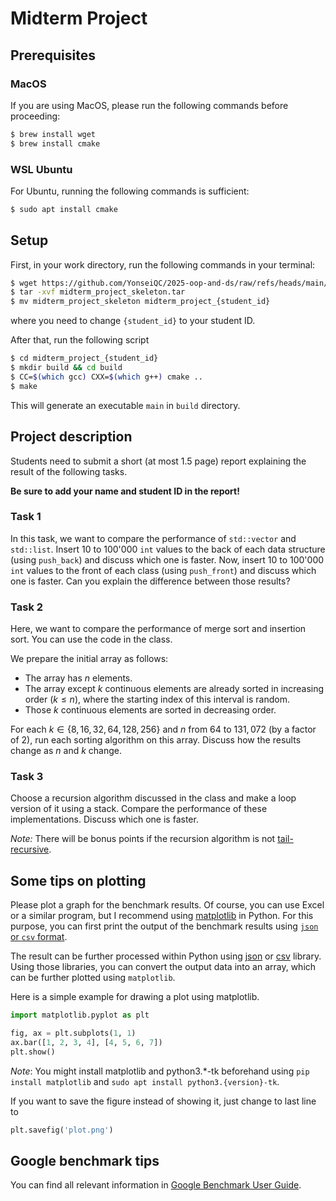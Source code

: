 # Midterm Project

## Prerequisites

### MacOS
If you are using MacOS, please run the following commands before proceeding:
```bash
$ brew install wget
$ brew install cmake
```

### WSL Ubuntu
For Ubuntu, running the following commands is sufficient:
```bash
$ sudo apt install cmake
```

## Setup
First, in your work directory, run the following commands in your terminal:
```bash
$ wget https://github.com/YonseiQC/2025-oop-and-ds/raw/refs/heads/main/week8/midterm_project_skeleton.tar
$ tar -xvf midterm_project_skeleton.tar
$ mv midterm_project_skeleton midterm_project_{student_id}
```
where you need to change `{student_id}` to your student ID.

After that, run the following script
```bash
$ cd midterm_project_{student_id}
$ mkdir build && cd build
$ CC=$(which gcc) CXX=$(which g++) cmake ..
$ make
```

This will generate an executable `main` in `build` directory.


## Project description

Students need to submit a short (at most 1.5 page) report explaining the result of the following tasks.

**Be sure to add your name and student ID in the report!**

### Task 1

In this task, we want to compare the performance of `std::vector` and `std::list`.
Insert 10 to 100'000 `int` values to the back of each data structure (using `push_back`) and discuss which one is faster.
Now, insert 10 to 100'000 `int` values to the front of each class (using `push_front`) and discuss which one is faster.
Can you explain the difference between those results?


### Task 2
Here, we want to compare the performance of merge sort and insertion sort.
You can use the code in the class.

We prepare the initial array as follows:

* The array has $n$ elements.
* The array except $k$ continuous elements are already sorted in increasing order ($k \leq n$), where the starting index of this interval is random.
* Those $k$ continuous elements are sorted in decreasing order.

For each $k\in\{8, 16, 32, 64, 128, 256\}$ and $n$ from $64$ to $131,072$ (by a factor of 2), run each sorting algorithm on this array.
Discuss how the results change as $n$ and $k$ change.

### Task 3

Choose a recursion algorithm discussed in the class and make a loop version of it using a stack.
Compare the performance of these implementations. Discuss which one is faster.

_Note:_ There will be bonus points if the recursion algorithm is not [tail-recursive](https://en.wikipedia.org/wiki/Tail_call).


## Some tips on plotting

Please plot a graph for the benchmark results. Of course, you can use Excel or a similar program, but I recommend using [matplotlib](https://matplotlib.org/) in Python.
For this purpose, you can first print the output of the benchmark results using [`json` or `csv` format](https://github.com/google/benchmark/blob/main/docs/user_guide.md#output-formats).

The result can be further processed within Python using [json](https://docs.python.org/3/library/json.html) or [csv](https://docs.python.org/3/library/csv.html) library.
Using those libraries, you can convert the output data into an array, which can be further plotted using `matplotlib`.

Here is a simple example for drawing a plot using matplotlib.
```python
import matplotlib.pyplot as plt

fig, ax = plt.subplots(1, 1)
ax.bar([1, 2, 3, 4], [4, 5, 6, 7])
plt.show()
```

_Note_: You might install matplotlib and python3.*-tk beforehand using `pip install matplotlib` and `sudo apt install python3.{version}-tk`.

If you want to save the figure instead of showing it, just change to last line to
```python
plt.savefig('plot.png')
```

## Google benchmark tips
You can find all relevant information in [Google Benchmark User Guide](https://github.com/google/benchmark/blob/main/docs/user_guide.md).
